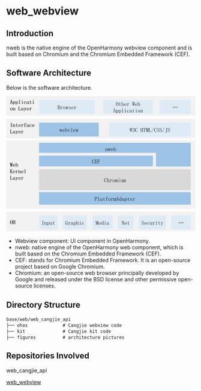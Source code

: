 # web_webview

## Introduction

nweb is the native engine of the OpenHarmony webview component and is built based on Chromium and the Chromium Embedded Framework (CEF).

## Software Architecture

Below is the software architecture.

![](figures/Web-architecture.png "web-architecture")

* Webview component: UI component in OpenHarmony.
* nweb: native engine of the OpenHarmony web component, which is built based on the Chromium Embedded Framework (CEF).
* CEF: stands for Chromium Embedded Framework. It is an open-source project based on Google Chromium.
* Chromium: an open-source web browser principally developed by Google and released under the BSD license and other permissive open-source licenses.

## Directory Structure

```
base/web/web_cangjie_api
├── ohos             # Cangjie webview code
├── kit              # Cangjie kit code
├── figures          # architecture pictures
```

## Repositories Involved

web_cangjie_api

[web_webview](https://gitee.com/openharmony/web_webview)
